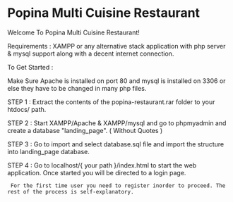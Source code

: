 # Popina Multi Cuisine Restaurant
Welcome To Popina Multi Cuisine Restaurant!

Requirements : XAMPP or any alternative stack application with php server & mysql support along with a decent internet 
connection.

To Get Started :

Make Sure Apache is installed on port 80 and mysql is installed on 3306 or else they have to be changed in many php files.

STEP 1 : Extract the contents of the popina-restaurant.rar folder to your htdocs/ path.

STEP 2 : Start XAMPP/Apache & XAMPP/mysql and go to phpmyadmin and create a database "landing_page". ( Without Quotes )

STEP 3 : Go to import and select database.sql file and import the structure into landing_page database.

STEP 4 : Go to localhost/{ your path }/index.html to start the web application. Once started you will be directed to a login page.

	 For the first time user you need to register inorder to proceed. The rest of the process is self-explanatory.
